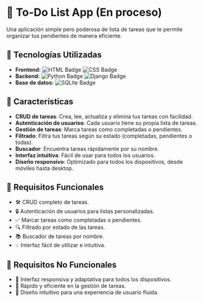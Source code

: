 # 📝 To-Do List App (En proceso)

Una aplicación simple pero poderosa de lista de tareas que te permite organizar tus pendientes de manera eficiente. 

## 🚀 Tecnologías Utilizadas

- **Frontend:** ![HTML Badge](https://img.shields.io/badge/HTML-E34F26?style=for-the-badge&logo=html5&logoColor=white) ![CSS Badge](https://img.shields.io/badge/CSS-1572B6?style=for-the-badge&logo=css3&logoColor=white)
- **Backend:** ![Python Badge](https://img.shields.io/badge/Python-3776AB?style=for-the-badge&logo=python&logoColor=white) ![Django Badge](https://img.shields.io/badge/Django-092E20?style=for-the-badge&logo=django&logoColor=white)
- **Base de datos:** ![SQLite Badge](https://img.shields.io/badge/SQLite-003B57?style=for-the-badge&logo=sqlite&logoColor=white)

## 🌟 Características

- **CRUD de tareas**: Crea, lee, actualiza y elimina tus tareas con facilidad.
- **Autenticación de usuarios**: Cada usuario tiene su propia lista de tareas.
- **Gestión de tareas**: Marca tareas como completadas o pendientes.
- **Filtrado**: Filtra tus tareas según su estado (completadas, pendientes o todas).
- **Buscador**: Encuentra tareas rápidamente por su nombre.
- **Interfaz intuitiva**: Fácil de usar para todos los usuarios.
- **Diseño responsivo**: Optimizado para todos los dispositivos, desde móviles hasta desktop.

## 🎯 Requisitos Funcionales

- 🛠️ CRUD completo de tareas.
- 🔒 Autenticación de usuarios para listas personalizadas.
- ✅ Marcar tareas como completadas o pendientes.
- 🔍 Filtrado por estado de las tareas.
- 📚 Buscador de tareas por nombre.
- 💡 Interfaz fácil de utilizar e intuitiva.

## 🎨 Requisitos No Funcionales

- 🎯 Interfaz responsiva y adaptativa para todos los dispositivos.
- 🚀 Rápido y eficiente en la gestión de tareas.
- 🧩 Diseño intuitivo para una experiencia de usuario fluida.
